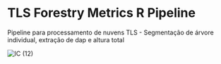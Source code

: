 # TLS Forestry Metrics R Pipeline

Pipeline para processamento de nuvens TLS - Segmentação de árvore individual, extração de dap e altura total

![IC (12)](https://github.com/user-attachments/assets/f0e4f9b3-204f-491d-9ea0-877624a34135)
